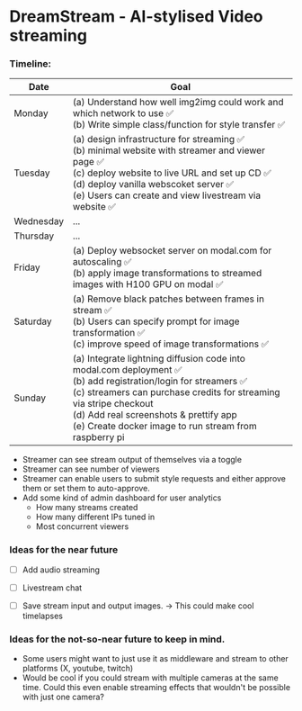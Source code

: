 # DreamStream - AI-stylised Video streaming


### Timeline:

| Date | Goal |
|------|-----------|
| Monday | (a) Understand how well img2img could work and which network to use ✅</br>(b) Write simple class/function for style transfer ✅ |
| Tuesday | (a) design infrastructure for streaming ✅</br>(b) minimal website with streamer and viewer page ✅</br>(c) deploy website to live URL and set up CD ✅</br>(d) deploy vanilla webscoket server ✅</br>(e) Users can create and view livestream via website ✅ |
| Wednesday | ... |
| Thursday | ... |
| Friday | (a) Deploy websocket server on modal.com for autoscaling ✅</br>(b) apply image transformations to streamed images with H100 GPU on modal ✅|
| Saturday | (a) Remove black patches between frames in stream ✅</br>(b) Users can specify prompt for image transformation ✅</br>(c) improve speed of image transformations ✅</br> |
| Sunday | (a) Integrate lightning diffusion code into modal.com deployment ✅</br>(b) add registration/login for streamers ✅</br>(c) streamers can purchase credits for streaming via stripe checkout </br>(d) Add real screenshots & prettify app </br>(e) Create docker image to run stream from raspberry pi </br> |


- Streamer can see stream output of themselves via a toggle
- Streamer can see number of viewers
- Streamer can enable users to submit style requests and either approve them or set them to auto-approve.
- Add some kind of admin dashboard for user analytics
  - How many streams created
  - How many different IPs tuned in
  - Most concurrent viewers

### Ideas for the near future

- [ ] Add audio streaming
- [ ] Livestream chat
- [ ] Save stream input and output images. -> This could make cool timelapses


### Ideas for the not-so-near future to keep in mind.
- Some users might want to just use it as middleware and stream to other platforms (X, youtube, twitch)
- Would be cool if you could stream with multiple cameras at the same time. Could this even enable streaming effects that wouldn't be possible with just one camera?